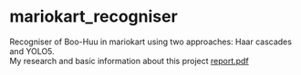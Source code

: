 # mariokart_recogniser
Recogniser of Boo-Huu in mariokart using two approaches: Haar cascades and YOLO5.  
My research and basic information about this project [report.pdf](https://github.com/kargamant/mariokart_recogniser/blob/dc84a38c95d1e57eaf998624df63b5f6cd86d317/report.pdf)  


